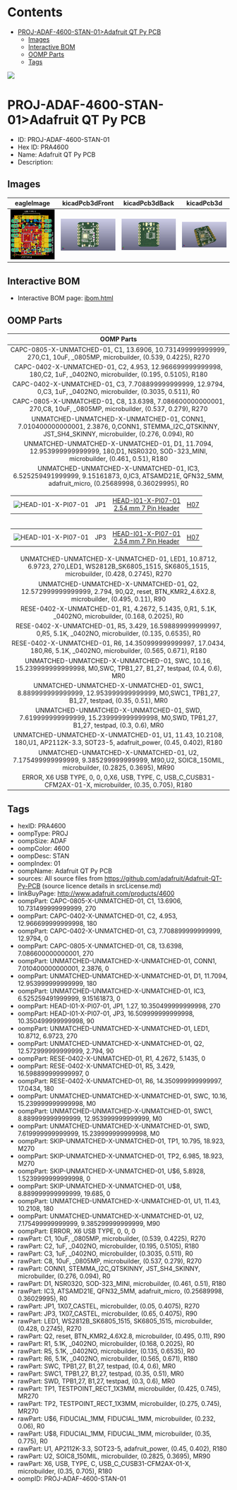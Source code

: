 



Contents
========

* [PROJ-ADAF-4600-STAN-01>Adafruit QT Py PCB](#proj-adaf-4600-stan-01adafruit-qt-py-pcb)
	* [Images](#images)
	* [Interactive BOM](#interactive-bom)
	* [OOMP Parts](#oomp-parts)
	* [Tags](#tags)
  
![][im]
# PROJ-ADAF-4600-STAN-01>Adafruit QT Py PCB

- ID: PROJ-ADAF-4600-STAN-01
- Hex ID: PRA4600
- Name: Adafruit QT Py PCB
- Description: 

## Images
  
  

|eagleImage|kicadPcb3dFront|kicadPcb3dBack|kicadPcb3d|
| :---: | :---: | :---: | :---: |
|[![eagleImage](eagleImage_140.png)](eagleImage_600.png)|[![kicadPcb3dFront](kicadPcb3dFront_140.png)](kicadPcb3dFront_600.png)|[![kicadPcb3dBack](kicadPcb3dBack_140.png)](kicadPcb3dBack_600.png)|[![kicadPcb3d](kicadPcb3d_140.png)](kicadPcb3d_600.png)|

## Interactive BOM

- Interactive BOM page: [ibom.html](kicad/bom/ibom.html)

## OOMP Parts
  

|OOMP Parts|
| :---: |
|CAPC-0805-X-UNMATCHED-01, C1, 13.6906, 10.731499999999999, 270,C1, 10uF, _0805MP, microbuilder, (0.539, 0.4225), R270|
|CAPC-0402-X-UNMATCHED-01, C2, 4.953, 12.966699999999998, 180,C2, 1uF, _0402NO, microbuilder, (0.195, 0.5105), R180|
|CAPC-0402-X-UNMATCHED-01, C3, 7.708899999999999, 12.9794, 0,C3, 1uF, _0402NO, microbuilder, (0.3035, 0.511), R0|
|CAPC-0805-X-UNMATCHED-01, C8, 13.6398, 7.086600000000001, 270,C8, 10uF, _0805MP, microbuilder, (0.537, 0.279), R270|
|UNMATCHED-UNMATCHED-X-UNMATCHED-01, CONN1, 7.010400000000001, 2.3876, 0,CONN1, STEMMA_I2C_QTSKINNY, JST_SH4_SKINNY, microbuilder, (0.276, 0.094), R0|
|UNMATCHED-UNMATCHED-X-UNMATCHED-01, D1, 11.7094, 12.953999999999999, 180,D1, NSR0320, SOD-323_MINI, microbuilder, (0.461, 0.51), R180|
|UNMATCHED-UNMATCHED-X-UNMATCHED-01, IC3, 6.525259491999999, 9.15161873, 0,IC3, ATSAMD21E, QFN32_5MM, adafruit_micro, (0.25689998, 0.36029995), R0|
|<table><tr><td>![HEAD-I01-X-PI07-01](https://raw.githubusercontent.com/oomlout/oomlout_OOMP_parts/main/HEAD-I01-X-PI07-01/image_140.jpg)</td><td> JP1</td><td>[HEAD-I01-X-PI07-01<br>2.54 mm 7 Pin Header](https://github.com/oomlout/oomlout_OOMP_parts/tree/main/HEAD-I01-X-PI07-01/)</td><td>[H07](https://github.com/oomlout/oomlout_OOMP_parts/tree/main/HEAD-I01-X-PI07-01/)</td></tr></table>|
|<table><tr><td>![HEAD-I01-X-PI07-01](https://raw.githubusercontent.com/oomlout/oomlout_OOMP_parts/main/HEAD-I01-X-PI07-01/image_140.jpg)</td><td> JP3</td><td>[HEAD-I01-X-PI07-01<br>2.54 mm 7 Pin Header](https://github.com/oomlout/oomlout_OOMP_parts/tree/main/HEAD-I01-X-PI07-01/)</td><td>[H07](https://github.com/oomlout/oomlout_OOMP_parts/tree/main/HEAD-I01-X-PI07-01/)</td></tr></table>|
|UNMATCHED-UNMATCHED-X-UNMATCHED-01, LED1, 10.8712, 6.9723, 270,LED1, WS2812B_SK6805_1515, SK6805_1515, microbuilder, (0.428, 0.2745), R270|
|UNMATCHED-UNMATCHED-X-UNMATCHED-01, Q2, 12.572999999999999, 2.794, 90,Q2, reset, BTN_KMR2_4.6X2.8, microbuilder, (0.495, 0.11), R90|
|RESE-0402-X-UNMATCHED-01, R1, 4.2672, 5.1435, 0,R1, 5.1K, _0402NO, microbuilder, (0.168, 0.2025), R0|
|RESE-0402-X-UNMATCHED-01, R5, 3.429, 16.598899999999997, 0,R5, 5.1K, _0402NO, microbuilder, (0.135, 0.6535), R0|
|RESE-0402-X-UNMATCHED-01, R6, 14.350999999999997, 17.0434, 180,R6, 5.1K, _0402NO, microbuilder, (0.565, 0.671), R180|
|UNMATCHED-UNMATCHED-X-UNMATCHED-01, SWC, 10.16, 15.239999999999998, M0,SWC, TPB1,27, B1,27, testpad, (0.4, 0.6), MR0|
|UNMATCHED-UNMATCHED-X-UNMATCHED-01, SWC1, 8.889999999999999, 12.953999999999999, M0,SWC1, TPB1,27, B1,27, testpad, (0.35, 0.51), MR0|
|UNMATCHED-UNMATCHED-X-UNMATCHED-01, SWD, 7.619999999999999, 15.239999999999998, M0,SWD, TPB1,27, B1,27, testpad, (0.3, 0.6), MR0|
|UNMATCHED-UNMATCHED-X-UNMATCHED-01, U1, 11.43, 10.2108, 180,U1, AP2112K-3.3, SOT23-5, adafruit_power, (0.45, 0.402), R180|
|UNMATCHED-UNMATCHED-X-UNMATCHED-01, U2, 7.175499999999999, 9.385299999999999, M90,U2, SOIC8_150MIL, microbuilder, (0.2825, 0.3695), MR90|
|ERROR, X6 USB TYPE, 0, 0, 0,X6, USB, TYPE, C, USB_C_CUSB31-CFM2AX-01-X, microbuilder, (0.35, 0.705), R180|

## Tags

- hexID: PRA4600
- oompType: PROJ
- oompSize: ADAF
- oompColor: 4600
- oompDesc: STAN
- oompIndex: 01
- oompName: Adafruit QT Py PCB
- sources: All source files from https://github.com/adafruit/Adafruit-QT-Py-PCB (source licence details in srcLicense.md)
- linkBuyPage: http://www.adafruit.com/products/4600
- oompPart: CAPC-0805-X-UNMATCHED-01, C1, 13.6906, 10.731499999999999, 270
- oompPart: CAPC-0402-X-UNMATCHED-01, C2, 4.953, 12.966699999999998, 180
- oompPart: CAPC-0402-X-UNMATCHED-01, C3, 7.708899999999999, 12.9794, 0
- oompPart: CAPC-0805-X-UNMATCHED-01, C8, 13.6398, 7.086600000000001, 270
- oompPart: UNMATCHED-UNMATCHED-X-UNMATCHED-01, CONN1, 7.010400000000001, 2.3876, 0
- oompPart: UNMATCHED-UNMATCHED-X-UNMATCHED-01, D1, 11.7094, 12.953999999999999, 180
- oompPart: UNMATCHED-UNMATCHED-X-UNMATCHED-01, IC3, 6.525259491999999, 9.15161873, 0
- oompPart: HEAD-I01-X-PI07-01, JP1, 1.27, 10.350499999999998, 270
- oompPart: HEAD-I01-X-PI07-01, JP3, 16.509999999999998, 10.350499999999998, 90
- oompPart: UNMATCHED-UNMATCHED-X-UNMATCHED-01, LED1, 10.8712, 6.9723, 270
- oompPart: UNMATCHED-UNMATCHED-X-UNMATCHED-01, Q2, 12.572999999999999, 2.794, 90
- oompPart: RESE-0402-X-UNMATCHED-01, R1, 4.2672, 5.1435, 0
- oompPart: RESE-0402-X-UNMATCHED-01, R5, 3.429, 16.598899999999997, 0
- oompPart: RESE-0402-X-UNMATCHED-01, R6, 14.350999999999997, 17.0434, 180
- oompPart: UNMATCHED-UNMATCHED-X-UNMATCHED-01, SWC, 10.16, 15.239999999999998, M0
- oompPart: UNMATCHED-UNMATCHED-X-UNMATCHED-01, SWC1, 8.889999999999999, 12.953999999999999, M0
- oompPart: UNMATCHED-UNMATCHED-X-UNMATCHED-01, SWD, 7.619999999999999, 15.239999999999998, M0
- oompPart: SKIP-UNMATCHED-X-UNMATCHED-01, TP1, 10.795, 18.923, M270
- oompPart: SKIP-UNMATCHED-X-UNMATCHED-01, TP2, 6.985, 18.923, M270
- oompPart: SKIP-UNMATCHED-X-UNMATCHED-01, U$6, 5.8928, 1.5239999999999998, 0
- oompPart: SKIP-UNMATCHED-X-UNMATCHED-01, U$8, 8.889999999999999, 19.685, 0
- oompPart: UNMATCHED-UNMATCHED-X-UNMATCHED-01, U1, 11.43, 10.2108, 180
- oompPart: UNMATCHED-UNMATCHED-X-UNMATCHED-01, U2, 7.175499999999999, 9.385299999999999, M90
- oompPart: ERROR, X6 USB TYPE, 0, 0, 0
- rawPart: C1, 10uF, _0805MP, microbuilder, (0.539, 0.4225), R270
- rawPart: C2, 1uF, _0402NO, microbuilder, (0.195, 0.5105), R180
- rawPart: C3, 1uF, _0402NO, microbuilder, (0.3035, 0.511), R0
- rawPart: C8, 10uF, _0805MP, microbuilder, (0.537, 0.279), R270
- rawPart: CONN1, STEMMA_I2C_QTSKINNY, JST_SH4_SKINNY, microbuilder, (0.276, 0.094), R0
- rawPart: D1, NSR0320, SOD-323_MINI, microbuilder, (0.461, 0.51), R180
- rawPart: IC3, ATSAMD21E, QFN32_5MM, adafruit_micro, (0.25689998, 0.36029995), R0
- rawPart: JP1, 1X07_CASTEL, microbuilder, (0.05, 0.4075), R270
- rawPart: JP3, 1X07_CASTEL, microbuilder, (0.65, 0.4075), R90
- rawPart: LED1, WS2812B_SK6805_1515, SK6805_1515, microbuilder, (0.428, 0.2745), R270
- rawPart: Q2, reset, BTN_KMR2_4.6X2.8, microbuilder, (0.495, 0.11), R90
- rawPart: R1, 5.1K, _0402NO, microbuilder, (0.168, 0.2025), R0
- rawPart: R5, 5.1K, _0402NO, microbuilder, (0.135, 0.6535), R0
- rawPart: R6, 5.1K, _0402NO, microbuilder, (0.565, 0.671), R180
- rawPart: SWC, TPB1,27, B1,27, testpad, (0.4, 0.6), MR0
- rawPart: SWC1, TPB1,27, B1,27, testpad, (0.35, 0.51), MR0
- rawPart: SWD, TPB1,27, B1,27, testpad, (0.3, 0.6), MR0
- rawPart: TP1, TESTPOINT_RECT_1X3MM, microbuilder, (0.425, 0.745), MR270
- rawPart: TP2, TESTPOINT_RECT_1X3MM, microbuilder, (0.275, 0.745), MR270
- rawPart: U$6, FIDUCIAL_1MM, FIDUCIAL_1MM, microbuilder, (0.232, 0.06), R0
- rawPart: U$8, FIDUCIAL_1MM, FIDUCIAL_1MM, microbuilder, (0.35, 0.775), R0
- rawPart: U1, AP2112K-3.3, SOT23-5, adafruit_power, (0.45, 0.402), R180
- rawPart: U2, SOIC8_150MIL, microbuilder, (0.2825, 0.3695), MR90
- rawPart: X6, USB, TYPE, C, USB_C_CUSB31-CFM2AX-01-X, microbuilder, (0.35, 0.705), R180
- oompID: PROJ-ADAF-4600-STAN-01



[im]: kicadPcb3d_450.png
